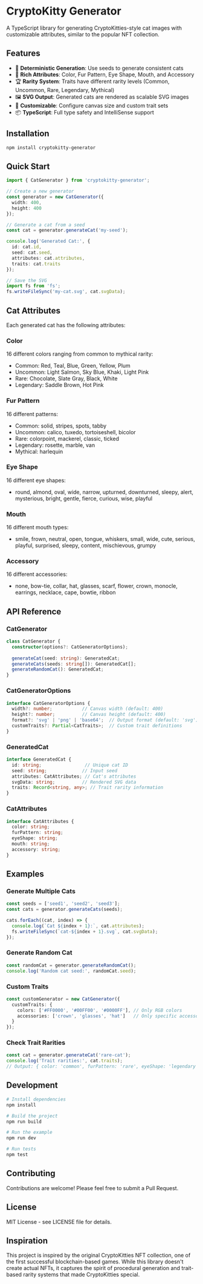 # CryptoKitty Generator

A TypeScript library for generating CryptoKitties-style cat images with customizable attributes, similar to the popular NFT collection.

## Features

- 🎯 **Deterministic Generation**: Use seeds to generate consistent cats
- 🎨 **Rich Attributes**: Color, Fur Pattern, Eye Shape, Mouth, and Accessory
- 🏆 **Rarity System**: Traits have different rarity levels (Common, Uncommon, Rare, Legendary, Mythical)
- 🖼️ **SVG Output**: Generated cats are rendered as scalable SVG images
- 🔧 **Customizable**: Configure canvas size and custom trait sets
- 📦 **TypeScript**: Full type safety and IntelliSense support

## Installation

```bash
npm install cryptokitty-generator
```

## Quick Start

```typescript
import { CatGenerator } from 'cryptokitty-generator';

// Create a new generator
const generator = new CatGenerator({
  width: 400,
  height: 400
});

// Generate a cat from a seed
const cat = generator.generateCat('my-seed');

console.log('Generated Cat:', {
  id: cat.id,
  seed: cat.seed,
  attributes: cat.attributes,
  traits: cat.traits
});

// Save the SVG
import fs from 'fs';
fs.writeFileSync('my-cat.svg', cat.svgData);
```

## Cat Attributes

Each generated cat has the following attributes:

### Color
16 different colors ranging from common to mythical rarity:
- Common: Red, Teal, Blue, Green, Yellow, Plum
- Uncommon: Light Salmon, Sky Blue, Khaki, Light Pink
- Rare: Chocolate, Slate Gray, Black, White
- Legendary: Saddle Brown, Hot Pink

### Fur Pattern
16 different patterns:
- Common: solid, stripes, spots, tabby
- Uncommon: calico, tuxedo, tortoiseshell, bicolor
- Rare: colorpoint, mackerel, classic, ticked
- Legendary: rosette, marble, van
- Mythical: harlequin

### Eye Shape
16 different eye shapes:
- round, almond, oval, wide, narrow, upturned, downturned, sleepy, alert, mysterious, bright, gentle, fierce, curious, wise, playful

### Mouth
16 different mouth types:
- smile, frown, neutral, open, tongue, whiskers, small, wide, cute, serious, playful, surprised, sleepy, content, mischievous, grumpy

### Accessory
16 different accessories:
- none, bow-tie, collar, hat, glasses, scarf, flower, crown, monocle, earrings, necklace, cape, bowtie, ribbon

## API Reference

### CatGenerator

```typescript
class CatGenerator {
  constructor(options?: CatGeneratorOptions);
  
  generateCat(seed: string): GeneratedCat;
  generateCats(seeds: string[]): GeneratedCat[];
  generateRandomCat(): GeneratedCat;
}
```

### CatGeneratorOptions

```typescript
interface CatGeneratorOptions {
  width?: number;           // Canvas width (default: 400)
  height?: number;          // Canvas height (default: 400)
  format?: 'svg' | 'png' | 'base64';  // Output format (default: 'svg')
  customTraits?: Partial<CatTraits>;  // Custom trait definitions
}
```

### GeneratedCat

```typescript
interface GeneratedCat {
  id: string;                // Unique cat ID
  seed: string;             // Input seed
  attributes: CatAttributes; // Cat's attributes
  svgData: string;          // Rendered SVG data
  traits: Record<string, any>; // Trait rarity information
}
```

### CatAttributes

```typescript
interface CatAttributes {
  color: string;
  furPattern: string;
  eyeShape: string;
  mouth: string;
  accessory: string;
}
```

## Examples

### Generate Multiple Cats

```typescript
const seeds = ['seed1', 'seed2', 'seed3'];
const cats = generator.generateCats(seeds);

cats.forEach((cat, index) => {
  console.log(`Cat ${index + 1}:`, cat.attributes);
  fs.writeFileSync(`cat-${index + 1}.svg`, cat.svgData);
});
```

### Generate Random Cat

```typescript
const randomCat = generator.generateRandomCat();
console.log('Random cat seed:', randomCat.seed);
```

### Custom Traits

```typescript
const customGenerator = new CatGenerator({
  customTraits: {
    colors: ['#FF0000', '#00FF00', '#0000FF'], // Only RGB colors
    accessories: ['crown', 'glasses', 'hat']   // Only specific accessories
  }
});
```

### Check Trait Rarities

```typescript
const cat = generator.generateCat('rare-cat');
console.log('Trait rarities:', cat.traits);
// Output: { color: 'common', furPattern: 'rare', eyeShape: 'legendary', ... }
```

## Development

```bash
# Install dependencies
npm install

# Build the project
npm run build

# Run the example
npm run dev

# Run tests
npm test
```

## Contributing

Contributions are welcome! Please feel free to submit a Pull Request.

## License

MIT License - see LICENSE file for details.

## Inspiration

This project is inspired by the original CryptoKitties NFT collection, one of the first successful blockchain-based games. While this library doesn't create actual NFTs, it captures the spirit of procedural generation and trait-based rarity systems that made CryptoKitties special.
